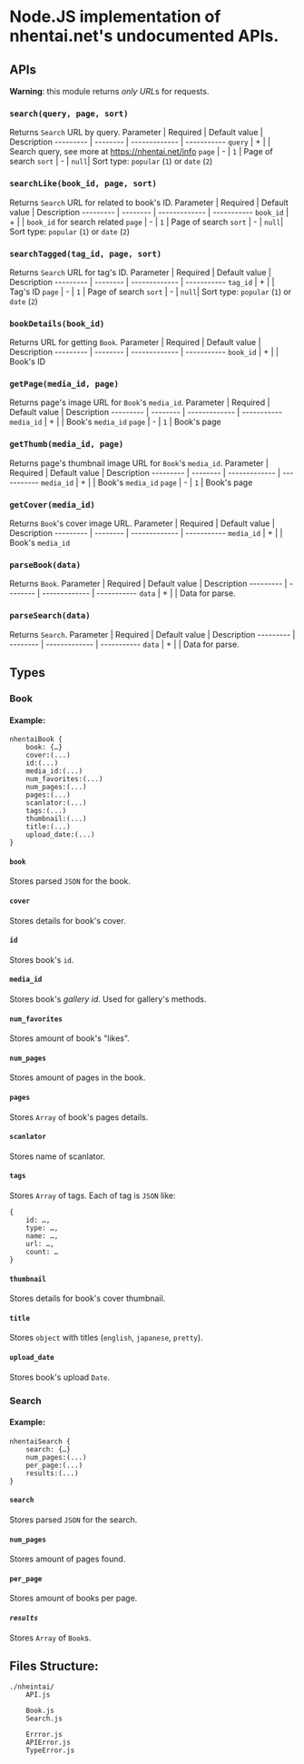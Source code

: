 # Node.JS implementation of nhentai.net's undocumented APIs.

## APIs

**Warning**: this module returns *only URL*s for requests.

### `search(query, page, sort)`
Returns `Search` URL by query.
Parameter | Required | Default value | Description
--------- | -------- | ------------- | -----------
`query` | + | | Search query, see more at https://nhentai.net/info
`page` | - | `1` | Page of search
`sort` | - | `null`| Sort type: `popular` (`1`) or `date` (`2`)

### `searchLike(book_id, page, sort)`
Returns `Search` URL for related to book's ID.
Parameter | Required | Default value | Description
--------- | -------- | ------------- | -----------
`book_id` | + | | `book_id` for search related
`page` | - | `1` | Page of search
`sort` | - | `null`| Sort type: `popular` (`1`) or `date` (`2`)

### `searchTagged(tag_id, page, sort)`
Returns `Search` URL for tag's ID.
Parameter | Required | Default value | Description
--------- | -------- | ------------- | -----------
`tag_id` | + | | Tag's ID
`page` | - | `1` | Page of search
`sort` | - | `null`| Sort type: `popular` (`1`) or `date` (`2`)

### `bookDetails(book_id)`
Returns URL for getting `Book`.
Parameter | Required | Default value | Description
--------- | -------- | ------------- | -----------
`book_id` | + | | Book's ID

### `getPage(media_id, page)`
Returns page's image URL for `Book`'s `media_id`.
Parameter | Required | Default value | Description
--------- | -------- | ------------- | -----------
`media_id` | + | | Book's `media_id`
`page` | - | `1` | Book's page

### `getThumb(media_id, page)`
Returns page's thumbnail image URL for `Book`'s `media_id`.
Parameter | Required | Default value | Description
--------- | -------- | ------------- | -----------
`media_id` | + | | Book's `media_id`
`page` | - | `1` | Book's page


### `getCover(media_id)`
Returns `Book`'s cover image URL.
Parameter | Required | Default value | Description
--------- | -------- | ------------- | -----------
`media_id` | + | | Book's `media_id`

### `parseBook(data)`
Returns `Book`.
Parameter | Required | Default value | Description
--------- | -------- | ------------- | -----------
`data` | + | | Data for parse.

### `parseSearch(data)`
Returns `Search`.
Parameter | Required | Default value | Description
--------- | -------- | ------------- | -----------
`data` | + | | Data for parse.

## Types

### Book

#### Example:
```
nhentaiBook {
	book: {…}
	cover:(...)
	id:(...)
	media_id:(...)
	num_favorites:(...)
	num_pages:(...)
	pages:(...)
	scanlator:(...)
	tags:(...)
	thumbnail:(...)
	title:(...)
	upload_date:(...)
}
```
#### `book`
Stores parsed `JSON` for the book.

#### `cover`
Stores details for book's cover.

#### `id`
Stores book's `id`.

#### `media_id`
Stores book's *gallery id*. Used for gallery's methods.

#### `num_favorites`
Stores amount of book's "likes".

#### `num_pages`
Stores amount of pages in the book.

#### `pages`
Stores `Array` of book's pages details.

#### `scanlator`
Stores name of scanlator.

#### `tags`
Stores `Array` of tags. Each of tag is `JSON` like:
```
{
	id: …,
	type: …,
	name: …,
	url: …,
	count: …
}
```

#### `thumbnail`
Stores details for book's cover thumbnail.

#### `title`
Stores `object` with titles (`english`, `japanese`, `pretty`).

#### `upload_date`
Stores book's upload `Date`.

### Search
#### Example:
```
nhentaiSearch {
	search: {…}
	num_pages:(...)
	per_page:(...)
	results:(...)
}
```

#### `search`
Stores parsed `JSON` for the search.

#### `num_pages`
Stores amount of pages found.

#### `per_page`
Stores amount of books per page.

#### *`results`*
Stores `Array` of `Book`s.

## Files Structure:
```
./nheintai/
	API.js
	
	Book.js
	Search.js
	
	Errror.js
	APIError.js
	TypeError.js
```
